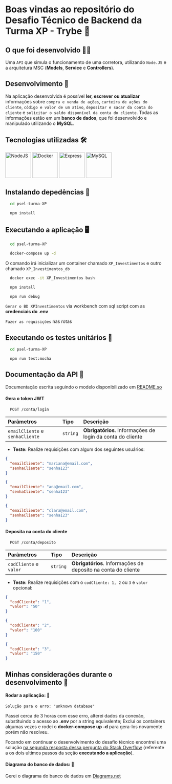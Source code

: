 # Boas vindas ao repositório do Desafio Técnico de Backend da Turma XP - Trybe 🚀

## O que foi desenvolvido 👩‍💻

Uma `API` que simula o funcionamento de uma corretora, utilizando `Node.JS` e a arquitetura MSC (**Models**, **Service** e **Controllers**).

## Desenvolvimento 🎯

Na aplicação desenvolvida é possível **ler, escrever ou atualizar** informações sobre `compra e venda de ações`, `carteira de ações do cliente`, `código e valor de um ativo`, `depositar e sacar da conta do cliente` e `solicitar o saldo disponível da conta do cliente`. Todas as informações estão em um **banco de dados**, que foi desenvolvido e manipulado utilizando o **MySQL**.

## Tecnologias utilizadas 🛠

<img title="NodeJS" alt="NodeJS" height="80" width="80" src="https://cdn.jsdelivr.net/gh/devicons/devicon/icons/nodejs/nodejs-original.svg" /> <img title="Docker" alt="Docker" height="80" width="80" src="https://cdn.jsdelivr.net/gh/devicons/devicon/icons/docker/docker-original.svg" /> <img title="Express" alt="Express" height="80" width="80" src="https://cdn.jsdelivr.net/gh/devicons/devicon/icons/express/express-original.svg" /> <img title="MySQL" alt="MySQL" height="80" width="80" src="https://cdn.jsdelivr.net/gh/devicons/devicon/icons/mysql/mysql-original.svg" />
          

## Instalando depedências 🔽

```bash
  cd psel-turma-XP
```

```bash
  npm install
```

## Executando a aplicação 🖥

```bash
  cd psel-turma-XP
```

```bash
  docker-compose up -d
```

O comando irá inicializar um container chamado `XP_Investimentos` e outro chamado `XP_Investimentos_db`

```bash
  docker exec -it XP_Investimentos bash
```

```bash
  npm install
```

```bash
  npm run debug
```

`Gerar o BD XPInvestimentos` via workbench com sql script com as **credenciais do .env**

`Fazer as requisições` nas rotas

## Executando os testes unitários 🧪

```bash
  cd psel-turma-XP
```

```bash
  npm run test:mocha
```

## Documentação da API 📒

Documentação escrita seguindo o modelo disponibilizado em [README.so](https://readme.so/pt)

#### Gera o token JWT

```http
  POST /conta/login
```

| Parâmetros   | Tipo       | Descrição                           |
| :---------- | :--------- | :---------------------------------- |
| `emailCliente` e `senhaCliente` | `string` | **Obrigatórios**. Informações de login da conta do cliente |

- **Teste:** Realize requisições com algum dos seguintes usuários:
```json
{
  "emailCliente": "mariana@email.com",
  "senhaCliente": "senha123"
}

{
  "emailCliente": "ana@email.com",
  "senhaCliente": "senha123"
}

{
  "emailCliente": "clara@email.com",
  "senhaCliente": "senha123"
}
```

#### Deposita na conta do cliente

```http
  POST /conta/deposito
```

| Parâmetros   | Tipo       | Descrição                           |
| :---------- | :--------- | :---------------------------------- |
| `codCliente` e `valor` | `string` | **Obrigatórios**. Informações de deposito na conta do cliente |

- **Teste:** Realize requisições com o `codCliente: 1, 2` ou `3` e `valor` opcional:
```json
{
  "codCliente": "1",
  "valor": "50"
}

{
  "codCliente": "2",
  "valor": "100"
}

{
  "codCliente": "3",
  "valor": "150"
}
```

## Minhas considerações durante o desenvolvimento 📝

#### Rodar a aplicação: 📌

`Solução para o erro: "unknown database"`

Passei cerca de 3 horas com esse erro, alterei dados da conexão, substituindo o acesso ao **.env** por a string equivalente; Excluí os containers algumas vezes e rodei o **docker-compose up -d** para gera-los novamente porém não resolveu.

Focando em continuar o desenvolvimento do desafio técnico encontrei uma solução [na segunda resposta dessa pergunta do Stack Overflow](https://stackoverflow.com/questions/53426919/mysql-docker-container-gives-unknown-database-error) (referente a os dois ultimos passos da seção **executando a aplicação**).

#### Diagrama do banco de dados: 🎲

Gerei o diagrama do banco de dados em [Diagrams.net](https://www.google.com/url?sa=t&rct=j&q=&esrc=s&source=web&cd=&cad=rja&uact=8&ved=2ahUKEwid2Z_poor5AhXjupUCHUBEBO8QFnoECAQQAQ&url=https%3A%2F%2Fwww.diagrams.net%2F&usg=AOvVaw1-h_Mns_MotizBNxF18KnX)